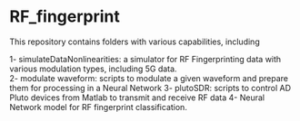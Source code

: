 # RF_fingerprint
This repository contains folders with various capabilities, including

1- simulateDataNonlinearities: a simulator for RF Fingerprinting data with various modulation types, including 5G data.  
2- modulate waveform: scripts to modulate a given waveform and prepare them for processing in a Neural Network
3- plutoSDR: scripts to control AD Pluto devices from Matlab to transmit and receive RF data
4- Neural Network model for RF fingerprint classification. 
